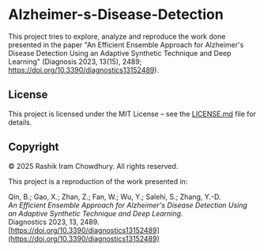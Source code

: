 # Alzheimer-s-Disease-Detection
This project tries to explore, analyze and reproduce the work done presented in the paper "An Efficient Ensemble Approach for Alzheimer's Disease Detection Using an Adaptive Synthetic Technique and Deep Learning" (Diagnosis 2023, 13(15), 2489; https://doi.org/10.3390/diagnostics13152489).



## License

This project is licensed under the MIT License – see the [LICENSE.md](LICENSE.md) file for details.

## Copyright

© 2025 Rashik Iram Chowdhury. All rights reserved.  

This project is a reproduction of the work presented in:

Qin, B.; Gao, X.; Zhan, Z.; Fan, W.; Wu, Y.; Salehi, S.; Zhang, Y.-D.  
*An Efficient Ensemble Approach for Alzheimer's Disease Detection Using an Adaptive Synthetic Technique and Deep Learning*.  
Diagnostics 2023, 13, 2489.  
[https://doi.org/10.3390/diagnostics13152489](https://doi.org/10.3390/diagnostics13152489)
